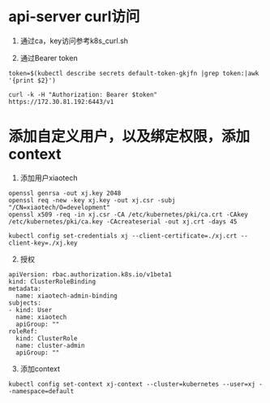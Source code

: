 # api-server curl访问

1. 通过ca，key访问参考k8s_curl.sh

2. 通过Bearer token

```
token=$(kubectl describe secrets default-token-gkjfn |grep token:|awk '{print $2}')

curl -k -H "Authorization: Bearer $token" https://172.30.81.192:6443/v1
```


# 添加自定义用户，以及绑定权限，添加context

1. 添加用户xiaotech

```
openssl genrsa -out xj.key 2048
openssl req -new -key xj.key -out xj.csr -subj "/CN=xiaotech/O=development"
openssl x509 -req -in xj.csr -CA /etc/kubernetes/pki/ca.crt -CAkey /etc/kubernetes/pki/ca.key -CAcreateserial -out xj.crt -days 45

kubectl config set-credentials xj --client-certificate=./xj.crt --client-key=./xj.key
```

2. 授权

```
apiVersion: rbac.authorization.k8s.io/v1beta1
kind: ClusterRoleBinding
metadata:
  name: xiaotech-admin-binding
subjects:
- kind: User
  name: xiaotech
  apiGroup: ""
roleRef:
  kind: ClusterRole
  name: cluster-admin
  apiGroup: ""
```

3. 添加context

```
kubectl config set-context xj-context --cluster=kubernetes --user=xj --namespace=default
```
